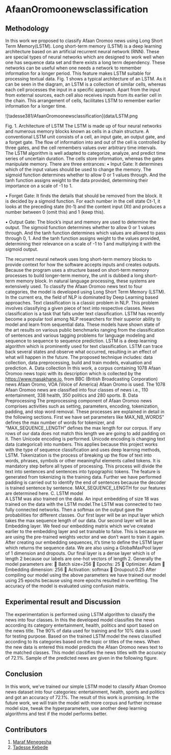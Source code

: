 # AfaanOromoonewsclassification
## Methodology
In this work we proposed to classify Afaan Oromoo news using Long Short Term Memory(LSTM). Long short-term memory (LSTM) is a deep learning architecture based on an artificial recurrent neural network (RNN). These are special types of neural networks which are designed to work well when one has sequence data set and there exists a long term dependency. These networks can be useful when one needs a network to remember information for a longer period. This feature makes LSTM suitable for processing textual data. Fig. 1 shows a typical architecture of an LSTM. As it can be seen in the diagram, an LSTM is a collection of similar cells, whereas each cell processes the input in a specific approach. Apart from the input from external sources, each cell also receives inputs from its earlier cell in the chain. This arrangement of cells, facilitates LSTM to remember earlier information for a longer time.

![tadesse381/AfaanOromoonewsclassification](data/LSTM.png

 Fig. 1. Architecture of LSTM
 The LSTM is made up of four neural networks and numerous memory blocks known as cells in a chain structure. A conventional LSTM unit consists of a cell, an input gate, an output gate, and a forget gate. The flow of information into and out of the cell is controlled by three gates, and the cell remembers values over arbitrary time intervals. The LSTM algorithm is well adapted to categorize, analyze, and predict time series of uncertain duration. The cells store information, whereas the gates manipulate memory. There are three entrances:
•	Input Gate: It determines which of the input values should be used to change the memory. The sigmoid function determines whether to allow 0 or 1 values through. And the tanh function assigns weight to the data provided, determining their importance on a scale of -1 to 1.
 
•	Forget Gate: It finds the details that should be removed from the block. It is decided by a sigmoid function. For each number in the cell state Ct-1, it looks at the preceding state (ht-1) and the content input (Xt) and produces a number between 0 (omit this) and 1 (keep this).
 
•	Output Gate: The block’s input and memory are used to determine the output. The sigmoid function determines whether to allow 0 or 1 values through. And the tanh function determines which values are allowed to pass through 0, 1. And the tanh function assigns weight to the values provided, determining their relevance on a scale of -1 to 1 and multiplying it with the sigmoid output.
 
The recurrent neural network uses long short-term memory blocks to provide context for how the software accepts inputs and creates outputs. Because the program uses a structure based on short-term memory processes to build longer-term memory, the unit is dubbed a long short-term memory block. In natural language processing, these systems are extensively used.
To classify the Afaan Oromoo news text to four categories, the model is developed using Long Short Term Memory (LSTM). In the current era, the field of NLP is dominated by Deep Learning based approaches. Text classification is a classic problem in NLP. This problem involves classifying a given piece of text into respective classes. News classification is a task that falls under text classification. LSTM has recently become a popular tool among NLP researchers for their superior ability to model and learn from sequential data. These models have shown state of the art results on various public benchmarks ranging from the classification of sentences and various tagging problems for language modeling and sequence to sequence to sequence prediction.  LSTM is a deep learning algorithm which is prominently used for text classification. LSTM can trace back several states and observe what occurred, resulting in an effect of what will happen in the future. The proposed technique includes: data collection, data preprocessing, build and train models, evaluation and prediction.
A.	Data collection 
In this work, a corpus containing 1078 Afaan Oromoo news topic with its description which is collected by the https://www.masakhane.io, from BBC (British Broadcasting Corporation) news Afaan Oromo, VOA (Voice of America) Afaan Oromo is used. The 1078 Afaan Oromoo news are classified into four classes of news i.e., 110 entertainment, 338 health, 350 politics and 280 sports.
B.	Data Preprocessing
The preprocessing component of Afaan Oromoo news comprises activities such as setting, parameters, encoding, tokenization, padding, and stop word removal. These processes are explained in detail in the following sections. 
First we have set parameters like MAX_NB_WORDS” defines the max number of words for tokenizer, and “MAX_SEQUENCE_LENGTH” defines the max length for our corpus. If any rows of our data does not match this length we are going to add padding on it. Then Unicode encoding is performed. Unicode encoding is changing text data (categorical) into numbers. This applies because this project works with the type of sequence classification and uses deep learning methods, LSTM. Tokenization is the process of breaking up the flow of text into words, phrases, symbols or other meaningful elements called tokens. It is mandatory step before all types of processing. This process will divide the text into sentences and sentences into typographic tokens. The feature is generated from tokenizing is the training data.
Further we have performed padding is carried out to identify the end of sentences because the decoder is trained sentence by sentence. MAX_SEQUENCE_LENGTH for our features are determined here.
C.	LSTM model	
A LSTM was also trained on the data. An input embedding of size 18 was trained on the data with the LSTM model.The LSTM was connected to two fully connected networks. Then a softmax on the output gave the probabilities for different classes. 
Our first layer will be an input layer which takes the max sequence length of our data. Our second layer will be an Embedding layer. We feed our embedding matrix which we’ve created earlier to the embedding layer and set trainable to false. This is because we are using the pre-trained weights vector and we don’t want to train it again. After creating our embedding sequences, it’s time to define the LSTM layer which returns the sequence data. We are also using a GlobalMaxPool layer of 1 dimension and dropouts. Our final layer is a dense layer which is of length 2 because our labels are one-hot vectors of length 2. Generally the model parameters are:
	Batch size=256
	Epochs: 25
	Optimizer: Adam
	Embedding dimension: 256
	Activation: softmax
	Droupout:0.25
After compiling our model using the above parameters we have trained our model using 25 epochs because using more epochs resulted in overfitting. The accuracy of the model is evaluated using confusion matrix.
## Experimental result and Discussion
The experimentation is performed using LSTM algorithm to classify the news into four classes. In this the developed model classifies the news according its category entertainment, health, politics and sport based on the news title. The 90% of data used for training and for 10% data is used for testing purpose. Based on the trained LSTM model the news classified according to its categories based on the topic or titles of the news. When the new data is entered this model predicts the Afaan Oromoo news text to the matched classes. This model classifies the news titles with the accuracy of 72.1%. 
Sample of the predicted news are given in the following figure.
 
## Conclusion
In this work, we’ve trained our simple LSTM model to classify Afaan Oromoo news dataset into four categories: entertainment, health, sports and politics and got an accuracy of 72.1%. The result of this work is promising. In the future work, we will train the model with more corpus and further increase model size, tweak the hyperparameters, use another deep learning algorithms and test if the model performs better. 
## Contributors

1. [Maraf Menegesha](https://github.com/Maraf26)
2. [Tadesse Kebede](https://github.com/tadesse381)

